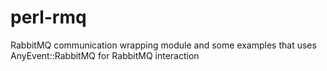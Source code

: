 # perl-rmq
RabbitMQ communication wrapping module and some examples that uses AnyEvent::RabbitMQ for RabbitMQ interaction
